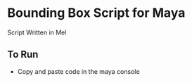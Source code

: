# Bounding Box Script for Maya
Script Written in Mel

## To Run
- Copy and paste code in the maya console

